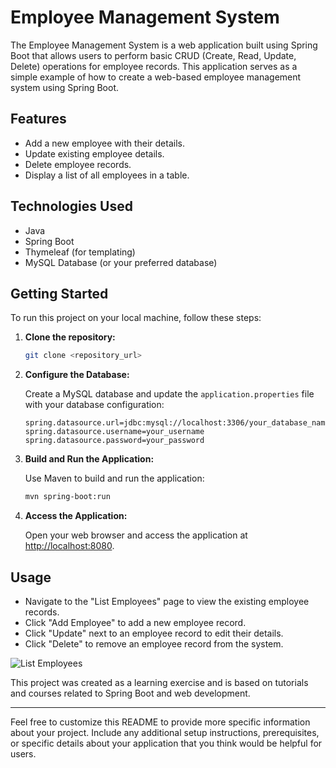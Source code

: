 # Employee Management System

The Employee Management System is a web application built using Spring Boot that allows users to perform basic CRUD (Create, Read, Update, Delete) operations for employee records. This application serves as a simple example of how to create a web-based employee management system using Spring Boot.

## Features

- Add a new employee with their details.
- Update existing employee details.
- Delete employee records.
- Display a list of all employees in a table.

## Technologies Used

- Java
- Spring Boot
- Thymeleaf (for templating)
- MySQL Database (or your preferred database)

## Getting Started

To run this project on your local machine, follow these steps:

1. **Clone the repository:**

   ```bash
   git clone <repository_url>
   ```

2. **Configure the Database:**

   Create a MySQL database and update the `application.properties` file with your database configuration:

   ```properties
   spring.datasource.url=jdbc:mysql://localhost:3306/your_database_name
   spring.datasource.username=your_username
   spring.datasource.password=your_password
   ```

3. **Build and Run the Application:**

   Use Maven to build and run the application:

   ```bash
   mvn spring-boot:run
   ```

4. **Access the Application:**

   Open your web browser and access the application at [http://localhost:8080](http://localhost:8080).

## Usage

- Navigate to the "List Employees" page to view the existing employee records.
- Click "Add Employee" to add a new employee record.
- Click "Update" next to an employee record to edit their details.
- Click "Delete" to remove an employee record from the system.



![List Employees](https://drive.google.com/file/d/1ErNqbj-mPR3GNEVawAehNOOlKQXVD8PE/view?usp=sharing)

This project was created as a learning exercise and is based on tutorials and courses related to Spring Boot and web development.

---

Feel free to customize this README to provide more specific information about your project. Include any additional setup instructions, prerequisites, or specific details about your application that you think would be helpful for users.
